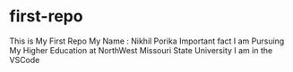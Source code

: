# first-repo
This is My First Repo
My Name : Nikhil Porika
Important fact I am Pursuing My Higher Education at NorthWest Missouri State University
I am in the VSCode
